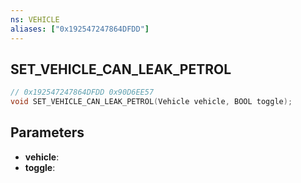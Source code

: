 ```yaml
---
ns: VEHICLE
aliases: ["0x192547247864DFDD"]
---
```

## SET_VEHICLE_CAN_LEAK_PETROL

```c
// 0x192547247864DFDD 0x90D6EE57
void SET_VEHICLE_CAN_LEAK_PETROL(Vehicle vehicle, BOOL toggle);
```

## Parameters
* **vehicle**: 
* **toggle**: 


